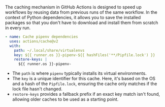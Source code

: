 The caching mechanism in GitHub Actions is designed to speed up workflows by reusing data from previous runs of the same workflow. In the context of Python dependencies, it allows you to save the installed packages so that you don't have to download and install them from scratch in every run.

```yaml
- name: Cache pipenv dependencies
  uses: actions/cache@v2
  with:
    path: ~/.local/share/virtualenvs
    key: ${{ runner.os }}-pipenv-${{ hashFiles('**/Pipfile.lock') }}
    restore-keys: |
      ${{ runner.os }}-pipenv-
```

- The `path` is where `pipenv` typically installs its virtual environments. 
- The `key` is a unique identifier for this cache. Here, it's based on the OS and a hash of the `Pipfile.lock`, ensuring the cache only matches if the lock file hasn't changed. 
- `restore-keys` provides a fallback prefix if an exact key match isn't found, allowing older caches to be used as a starting point.
